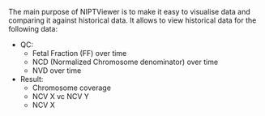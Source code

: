 The main purpose of NIPTViewer is to make it easy to visualise data and comparing it against historical data. It allows to view historical data for the following data:

 - QC:
    - Fetal Fraction (FF) over time
    - NCD (Normalized Chromosome denominator) over time
    - NVD over time
 - Result:
    - Chromosome coverage
    - NCV X vc NCV Y
    - NCV X